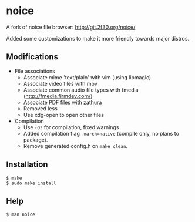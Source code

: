 # noice

A fork of noice file browser: http://git.2f30.org/noice/

Added some customizations to make it more friendly towards major distros.

## Modifications

- File associations
    - Associate mime 'text/plain' with vim (using libmagic)
    - Associate video files with mpv
    - Associate common audio file types with fmedia (http://fmedia.firmdev.com/)
    - Associate PDF files with zathura
    - Removed less
    - Use xdg-open to open other files
- Compilation
    - Use `-O3` for compilation, fixed warnings
    - Added compilation flag `-march=native` (compile only, no plans to package).
    - Remove generated config.h on `make clean`.

## Installation

    $ make
    $ sudo make install

## Help

    $ man noice
